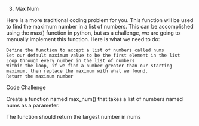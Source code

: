 3. Max Num

Here is a more traditional coding problem for you. This function will be used to find the maximum number in a list of numbers. This can be accomplished using the max() function in python, but as a challenge, we are going to manually implement this function. Here is what we need to do:

    Define the function to accept a list of numbers called nums
    Set our default maximum value to be the first element in the list
    Loop through every number in the list of numbers
    Within the loop, if we find a number greater than our starting maximum, then replace the maximum with what we found.
    Return the maximum number

Code Challenge

Create a function named max_num() that takes a list of numbers named nums as a parameter.

The function should return the largest number in nums